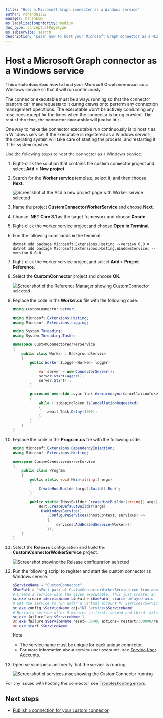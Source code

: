 ```yaml
---
title: "Host a Microsoft Graph connector as a Windows service"
author: rchanda1392
manager: harshkum
ms.localizationpriority: medium
doc_type: conceptualPageType
ms.subservice: search
description: "Learn how to host your Microsoft Graph connector as a Windows service."
---
```


# Host a Microsoft Graph connector as a Windows service

This article describes how to host your Microsoft Graph connector as a Windows service so that it will run continuously.

The connector executable must be always running so that the connector platform can make requests to it during crawls or to perform any connection management operations. The executable won't be actively consuming any resources except for the times when the connector is being crawled. The rest of the time, the connector executable will just be idle.

One way to make the connector executable run continuously is to host it as a Windows service. If the executable is registered as a Windows service, the operating system will take care of starting the process, and restarting it if the system crashes.

Use the following steps to host the connector as a Windows service:

1. Right-click the solution that contains the custom connector project and select **Add** > **New project**.

2. Search for the **Worker service** template, select it, and then choose **Next**.

    ![Screenshot of the Add a new project page with Worker service selected](images/connectors-sdk/service2.png)

3. Name the project **CustomConnectorWorkerService** and choose **Next**.

4. Choose **.NET Core 3.1** as the target framework and choose **Create**.

5. Right-click the worker service project and choose **Open in Terminal**.

6. Run the following commands in the terminal.

    ```dotnetcli
    dotnet add package Microsoft.Extensions.Hosting --version 6.0.0
    dotnet add package Microsoft.Extensions.Hosting.WindowsServices --version 6.0.0
    ```

7. Right-click the worker service project and select **Add** > **Project Reference**.

8. Select the **CustomConnector** project and choose **OK**.

    ![Screenshot of the Reference Manager showing CustomConnector selected](images/connectors-sdk/service7.png)

9. Replace the code in the **Worker.cs** file with the following code.

    ```csharp
    using CustomConnector.Server;
    
    using Microsoft.Extensions.Hosting;
    using Microsoft.Extensions.Logging;
    
    using System.Threading;
    using System.Threading.Tasks;
    
    namespace CustomConnectorWorkerService
    {
        public class Worker : BackgroundService
        {
            public Worker(ILogger<Worker> logger)
            {
                var server = new ConnectorServer();
                server.StartLogger();
                server.Start();
            }
    
            protected override async Task ExecuteAsync(CancellationToken stoppingToken)
            {
                while (!stoppingToken.IsCancellationRequested)
                {
                    await Task.Delay(1000);
                }
            }
        }
    }
    ```

10. Replace the code in the **Program.cs** file with the following code.

    ```csharp
    using Microsoft.Extensions.DependencyInjection;
    using Microsoft.Extensions.Hosting;
    
    namespace CustomConnectorWorkerService
    {
        public class Program
        {
            public static void Main(string[] args)
            {
                CreateHostBuilder(args).Build().Run();
            }
    
            public static IHostBuilder CreateHostBuilder(string[] args) =>
                Host.CreateDefaultBuilder(args)
                .UseWindowsService()
                    .ConfigureServices((hostContext, services) =>
                    {
                        services.AddHostedService<Worker>();
                    });
        }
    }
    ```

11. Select the **Release** configuration and build the **CustomConnectorWorkerService** project.

    ![Screenshot showing the Release configuration selected](images/connectors-sdk/service8.png)

12. Run the following script to register and start the custom connector as Windows service.

    ```powershell
    $ServiceName = "CustomConnector"
    $ExePath = "<Full path of CustomConnectorWorkerService.exe from above build>"
    # Create a service with the given executable. This just creates an entry for this service.
    sc.exe create $ServiceName binPath="$ExePath" start="delayed-auto"
    # Set the service to run under a virtual account NT Service\<ServiceName>. Optionally skip this step to run the service under LOCAL SYSTEM account
    sc.exe config $ServiceName obj="NT Service\$ServiceName"
    # Restarts service after 5 minutes on first, second and third failures and resets error after 1 day
    sc.exe failureflag $ServiceName 1
    sc.exe failure $ServiceName reset= 86400 actions= restart/300000/restart/300000/restart/300000
    sc.exe start $ServiceName
    ```

    >[!Note]
    >- The service name must be unique for each unique connector.
    >- For more information about service user accounts, see [Service User Accounts](/windows/win32/services/service-user-accounts).

13. Open services.msc and verify that the service is running.

    ![Screenshot of services.msc showing the CustomConnector running](images/connectors-sdk/service9.png)

For any issues with hosting the connector, see [Troubleshooting errors](/graph/custom-connector-sdk-troubleshooting#troubleshooting-errors-while-hosting-the-connector-as-a-windows-service).

## Next steps

* [Publish a connection for your custom connector](/graph/custom-connector-sdk-sample-publish)
